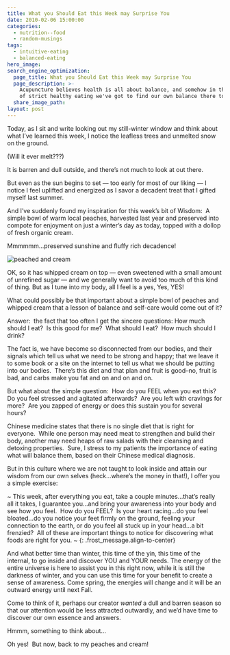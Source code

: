 ```yaml
---
title: What you Should Eat this Week may Surprise You
date: 2010-02-06 15:00:00
categories:
  - nutrition--food
  - random-musings
tags:
  - intuitive-eating
  - balanced-eating
hero_image:
search_engine_optimization:
  page_title: What you Should Eat this Week may Surprise You
  page_description: >-
    Acupuncture believes health is all about balance, and somehow in the midst
    of strict healthy eating we've got to find our own balance there too.
  share_image_path:
layout: post
---
```


Today, as I sit and write looking out my still-winter window and think about what I’ve learned this week, I notice the leafless trees and unmelted snow on the ground.

(Will it ever melt???)

It is barren and dull outside, and there’s not much to look at out there.

But even as the sun begins to set — too early for most of our liking — I notice I feel uplifted and energized as I savor a decadent treat that I gifted myself last summer.

And I’ve suddenly found my inspiration for this week’s bit of Wisdom:&nbsp; A simple bowl of warm local peaches, harvested last year and preserved into compote for enjoyment on just a winter’s day as today, topped with a dollop of fresh organic cream.

Mmmmmm…preserved sunshine and fluffy rich decadence!

![peached and cream](http://origin.ih.constantcontact.com/fs085/1102844965003/img/8.jpg)

OK, so it has whipped cream on top — even sweetened with a small amount of unrefined sugar — and we generally want to avoid too much of this kind of thing. But as I tune into my body, all I feel is a yes, Yes, YES!

What could possibly be that important about a simple bowl of peaches and whipped cream that a lesson of balance and self-care would come out of it?

Answer:&nbsp; the fact that too often I get the sincere questions: How much should I eat?&nbsp; Is this good for me?&nbsp; What should I eat?&nbsp; How much should I drink?

The fact is, we have become so disconnected from our bodies, and their signals which tell us what we need to be strong and happy; that we leave it to some book or a site on the internet to tell us what we should be putting into our bodies.&nbsp; There’s this diet and that plan and fruit is good–no, fruit is bad, and carbs make you fat and on and on and on.

But what about the simple question:&nbsp; How do you FEEL when you eat this?&nbsp; Do you feel stressed and agitated afterwards?&nbsp; Are you left with cravings for more?&nbsp; Are you zapped of energy or does this sustain you for several hours?

Chinese medicine states that there is no single diet that is right for everyone.&nbsp; While one person may need meat to strengthen and build their body, another may need heaps of raw salads with their cleansing and detoxing properties.&nbsp; Sure, I stress to my patients the importance of eating what will balance them, based on their Chinese medical diagnosis.

But in this culture where we are not taught to look inside and attain our wisdom from our own selves (heck…where’s the money in that!), I offer you a simple exercise:

~ This week, after everything you eat, take a couple minutes…that’s really all it takes, I guarantee you…and bring your awareness into your body and see how you feel.&nbsp; How do you FEEL?&nbsp; Is your heart racing…do you feel bloated…do you notice your feet firmly on the ground, feeling your connection to the earth, or do you feel all stuck up in your head…a bit frenzied?&nbsp; All of these are important things to notice for discovering what foods are right for you. ~
{: .frost_message.align-to-center}

And what better time than winter, this time of the yin, this time of the internal, to go inside and discover YOU and YOUR needs. The energy of the entire universe is here to assist you in this right now, while it is still the darkness of winter, and you can use this time for your benefit to create a sense of awareness. Come spring, the energies will change and it will be an outward energy until next Fall.

Come to think of it, perhaps our creator *wanted* a dull and barren season so that our attention would be less attracted outwardly, and we’d have time to discover our own essence and answers.

Hmmm, something to think about…

Oh yes!&nbsp; But now, back to my peaches and cream!